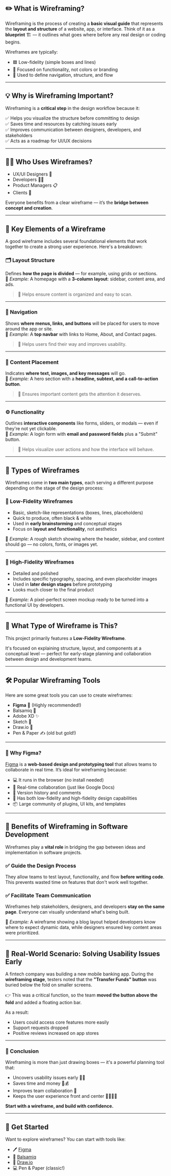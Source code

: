 ## ✏️ What is Wireframing?

Wireframing is the process of creating a **basic visual guide** that represents the **layout and structure** of a website, app, or interface. Think of it as a **blueprint** 🏗️ — it outlines what goes where before any real design or coding begins.

Wireframes are typically:
- 🟦 Low-fidelity (simple boxes and lines)
- 🎯 Focused on functionality, not colors or branding
- 🧭 Used to define navigation, structure, and flow

---

## 💡 Why is Wireframing Important?

Wireframing is a **critical step** in the design workflow because it:

✅ Helps you visualize the structure before committing to design  
✅ Saves time and resources by catching issues early  
✅ Improves communication between designers, developers, and stakeholders  
✅ Acts as a roadmap for UI/UX decisions  

---

## 👨‍🎨 Who Uses Wireframes?

- UX/UI Designers 🎨  
- Developers 👨‍💻  
- Product Managers 📋  
- Clients 🤝

Everyone benefits from a clear wireframe — it’s the **bridge between concept and creation**.

---

## 🧱 Key Elements of a Wireframe

A good wireframe includes several foundational elements that work together to create a strong user experience. Here's a breakdown:

### 🗂️ Layout Structure

Defines **how the page is divided** — for example, using grids or sections.  
🧾 *Example:* A homepage with a **3-column layout**: sidebar, content area, and ads.

> 📌 Helps ensure content is organized and easy to scan.

---

### 🧭 Navigation

Shows **where menus, links, and buttons** will be placed for users to move around the app or site.  
🧾 *Example:* A **top navbar** with links to Home, About, and Contact pages.

> 📌 Helps users find their way and improves usability.

---

### 📝 Content Placement

Indicates **where text, images, and key messages** will go.  
🧾 *Example:* A hero section with a **headline, subtext, and a call-to-action button**.

> 📌 Ensures important content gets the attention it deserves.

---

### ⚙️ Functionality

Outlines **interactive components** like forms, sliders, or modals — even if they're not yet clickable.  
🧾 *Example:* A login form with **email and password fields** plus a "Submit" button.

> 📌 Helps visualize user actions and how the interface will behave.

---

## 🧾 Types of Wireframes

Wireframes come in **two main types**, each serving a different purpose depending on the stage of the design process:

### 🔹 Low-Fidelity Wireframes

- Basic, sketch-like representations (boxes, lines, placeholders)
- Quick to produce, often black & white
- Used in **early brainstorming** and conceptual stages
- Focus on **layout and functionality**, not aesthetics

🧾 *Example:* A rough sketch showing where the header, sidebar, and content should go — no colors, fonts, or images yet.

---

### 🔸 High-Fidelity Wireframes

- Detailed and polished
- Includes specific typography, spacing, and even placeholder images
- Used in **later design stages** before prototyping
- Looks much closer to the final product

🧾 *Example:* A pixel-perfect screen mockup ready to be turned into a functional UI by developers.

---

## 🧐 What Type of Wireframe is This?

This project primarily features a **Low-Fidelity Wireframe**.

It's focused on explaining structure, layout, and components at a conceptual level — perfect for early-stage planning and collaboration between design and development teams.

---

## 🛠️ Popular Wireframing Tools

Here are some great tools you can use to create wireframes:

- **Figma** 🎨 (Highly recommended!)
- Balsamiq 🧱
- Adobe XD ✨
- Sketch 🧩
- Draw.io 📝
- Pen & Paper ✍️ (old but gold!)

---

### 💎 Why Figma?

[Figma](https://www.figma.com) is a **web-based design and prototyping tool** that allows teams to collaborate in real time. It’s ideal for wireframing because:

- 💻 It runs in the browser (no install needed)
- 🤝 Real-time collaboration (just like Google Docs)
- 🔄 Version history and comments
- 🧰 Has both low-fidelity and high-fidelity design capabilities
- 📦 Large community of plugins, UI kits, and templates

---

## 🧠 Benefits of Wireframing in Software Development

Wireframes play a **vital role** in bridging the gap between ideas and implementation in software projects.

### ✅ Guide the Design Process
They allow teams to test layout, functionality, and flow **before writing code**. This prevents wasted time on features that don't work well together.

### ✅ Facilitate Team Communication
Wireframes help stakeholders, designers, and developers **stay on the same page**. Everyone can visually understand what's being built.

🧾 *Example:* A wireframe showing a blog layout helped developers know where to expect dynamic data, while designers ensured key content areas were prioritized.

---

## 🧪 Real-World Scenario: Solving Usability Issues Early

A fintech company was building a new mobile banking app. During the **wireframing stage**, testers noted that the **"Transfer Funds" button** was buried below the fold on smaller screens.

👉 This was a critical function, so the team **moved the button above the fold** and added a floating action bar.

As a result:
- Users could access core features more easily
- Support requests dropped
- Positive reviews increased on app stores

---

### 🎯 Conclusion

Wireframing is more than just drawing boxes — it's a powerful planning tool that:

- Uncovers usability issues early 🕵️‍♀️
- Saves time and money 🧠💰
- Improves team collaboration 🤝
- Keeps the user experience front and center 👨‍💻🧑‍🎨

**Start with a wireframe, and build with confidence.**

---

## 🚀 Get Started

Want to explore wireframes? You can start with tools like:

- 🖊️ [Figma](https://figma.com)
- 🧱 [Balsamiq](https://balsamiq.com)
- 🧩 [Draw.io](https://draw.io)
- 💻 Pen & Paper (classic!)
